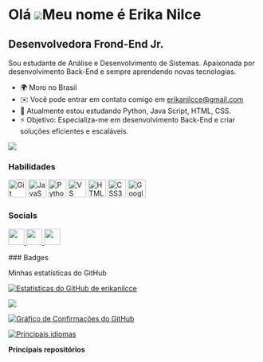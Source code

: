 Olá ![](https://user-images.githubusercontent.com/18350557/176309783-0785949b-9127-417c-8b55-ab5a4333674e.gif)Meu nome é Erika Nilce
===================================================================================================================================

Desenvolvedora Frond-End Jr.
----------------------------

Sou estudante de Análise e Desenvolvimento de Sistemas. Apaixonada por desenvolvimento Back-End e sempre aprendendo novas tecnologias.



* 🌍 Moro no Brasil
* ✉️ Você pode entrar em contato comigo em [erikanilcce@gmail.com](mailto:erikanilcce@gmail.com)
* 🧠 Atualmente estou estudando Python, Java Script, HTML, CSS. 
* ⚡ Objetivo: Especializa-me em desenvolvimento Back-End e criar soluções eficientes e escaláveis.

<a href="https://www.github.com/erikanilcce" target="_blank" rel="noreferrer"><img
src="https://img.shields.io/github/followers/erikanilcce?logo=github&style=for-the-badge&color=ec4899&labelColor=000000" /></a>

### Habilidades

<p align="left">
<a href="https://git-scm.com/" target="_blank" rel="noreferrer"><img src="https://raw.githubusercontent.com/danielcranney/readme-generator/main/public/icons/skills/git-colored.svg" width="36" height="36" alt="Git" /></a> <a href="https://developer.mozilla.org/en-US/docs/Web/JavaScript" target="_blank" rel="noreferrer"><img src="https://raw.githubusercontent.com/danielcranney/readme-generator/main/public/icons/skills/javascript-colored.svg" width="36" height="36" alt="JavaScript" /></a> <a href="https://www.python.org/" target="_blank" rel="noreferrer"><img src="https://raw.githubusercontent.com/danielcranney/readme-generator/main/public/icons/skills/python-colored.svg" width="36" height="36" alt="Python" /></a> <a href="https://code.visualstudio.com/" target="_blank" rel="noreferrer"><img src="https://raw.githubusercontent.com/danielcranney/readme-generator/main/public/icons/skills/visualstudiocode.svg" width="36" height="36" alt="VS Code" /></a> <a href="https://developer.mozilla.org/en-US/docs/Glossary/HTML5" target="_blank" rel="noreferrer"><img src="https://raw.githubusercontent.com/danielcranney/readme-generator/main/public/icons/skills/html5-colored.svg" width="36" height="36" alt="HTML5" /></a> <a href="https://www.w3.org/TR/CSS/#css" target="_blank" rel="noreferrer"><img src="https://raw.githubusercontent.com/danielcranney/readme-generator/main/public/icons/skills/css3-colored.svg" width="36" height="36" alt="CSS3" /></a> <a href="https://cloud.google.com/" target="_blank" rel="noreferrer"><img src="https://raw.githubusercontent.com/danielcranney/readme-generator/main/public/icons/skills/googlecloud-colored.svg" width="36" height="36" alt="Google Cloud" /></a>
</p>

### Socials

<p align="left"> <a href="https://www.github.com/erikanilcce" target="_blank" rel="noreferrer"> <picture> <source media="(prefers-color-scheme: dark)" srcset="https://raw.githubusercontent.com/danielcranney/readme-generator/main/public/icons/socials/github-dark.svg" /> <source media="(prefers-color-scheme: light)" srcset="https://raw.githubusercontent.com/danielcranney/readme-generator/main/public/icons/socials/github.svg" /> <img src="https://raw.githubusercontent.com/danielcranney/readme-generator/main/public/icons/socials/github.svg" width="32" height="32" /> </picture> </a> <a href="http://www.instagram.com/erikanilcce" target="_blank" rel="noreferrer"> <picture> <source media="(prefers-color-scheme: dark)" srcset="https://raw.githubusercontent.com/danielcranney/readme-generator/main/public/icons/socials/instagram-dark.svg" /> <source media="(prefers-color-scheme: light)" srcset="https://raw.githubusercontent.com/danielcranney/readme-generator/main/public/icons/socials/instagram.svg" /> <img src="https://raw.githubusercontent.com/danielcranney/readme-generator/main/public/icons/socials/instagram.svg" width="32" height="32" /> </picture> </a> <a href="https://www.linkedin.com/in/erikanilcce" target="_blank" rel="noreferrer"> <picture> <source media="(prefers-color-scheme: dark)" srcset="https://raw.githubusercontent.com/danielcranney/readme-generator/main/public/icons/socials/linkedin-dark.svg" /> <source media="(prefers-color-scheme: light)" srcset="https://raw.githubusercontent.com/danielcranney/readme-generator/main/public/icons/socials/linkedin.svg" /> <img src="https://raw.githubusercontent.com/danielcranney/readme-generator/main/public/icons/socials/linkedin.svg" width="32" height="32" /> </picture> </a></p>
### Badges

  
  Minhas estatísticas do GitHub</b>

<a href="http://www.github.com/erikanilcce"><img src="https://github-readme-stats.vercel.app/api?username=erikanilcce&show_icons=true&hide=&count_private=true&title_color=a855f7&text_color=a855f7&icon_color=ec4899&bg_color=000000&hide_border=true&show_icons=true" alt="Estatísticas do GitHub de erikanilcce" /></a>

<a href="http://www.github.com/erikanilcce"><img src="https://github-readme-streak-stats.herokuapp.com/?user=erikanilcce&stroke=a855f7&background=000000&ring=a855f7&fire=a855f7&currStreakNum=a855f7&currStreakLabel=a855f7&sideNums=a855f7&sideLabels=a855f7&dates=a855f7&hide_border=true" /></a>

<a href="http://www.github.com/erikanilcce"><img src="https://github-readme-activity-graph.cyclic.app/graph?username=erikanilcce&bg_color=000000&color=a855f7&line=ec4899&point=a855f7&area_color=000000&area=true&hide_border=true&custom_title=Gráfico%20de%20Confirmações%20doGitHub" alt="Gráfico de Confirmações do GitHub" /></a>

<a href="https://github.com/erikanilcce" align="left"><img src="https://github-readme-stats.vercel.app/api/top-langs/?username=erikanilcce&langs_count=10&title_color=a855f7&text_color=a855f7&icon_color=ec4899&bg_color=000000&hide_border=true&locale=en&custom_title=Top%20%Languages" alt="Principais idiomas" /></a>

<b>Principais repositórios</b>

<div width="100%" align="center"> </div><br /><br /><br /><br /><br /><br /><br />



